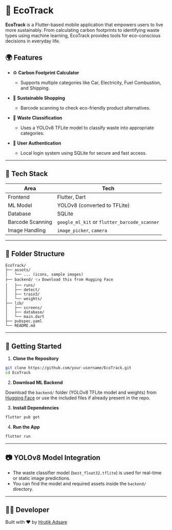 # 🌱 EcoTrack

**EcoTrack** is a Flutter-based mobile application that empowers users to live more sustainably. From calculating carbon footprints to identifying waste types using machine learning, EcoTrack provides tools for eco-conscious decisions in everyday life.

## 🌍 Features

- ♻️ **Carbon Footprint Calculator**

  - Supports multiple categories like Car, Electricity, Fuel Combustion, and Shipping.

- 🛒 **Sustainable Shopping**

  - Barcode scanning to check eco-friendly product alternatives.

- 💑 **Waste Classification**

  - Uses a YOLOv8 TFLite model to classify waste into appropriate categories.

- 🔐 **User Authentication**

  - Local login system using SQLite for secure and fast access.

---

## 🧠 Tech Stack

| Area             | Tech                                         |
| ---------------- | -------------------------------------------- |
| Frontend         | Flutter, Dart                                |
| ML Model         | YOLOv8 (converted to TFLite)                 |
| Database         | SQLite                                       |
| Barcode Scanning | `google_ml_kit` or `flutter_barcode_scanner` |
| Image Handling   | `image_picker`, `camera`                     |

---

## 📁 Folder Structure

```
EcoTrack/
├── assets/
│   └── ... (icons, sample images)
├── backend/ 👈 Download this from Hugging Face
│   ├── runs/
│   ├── detect/
│   ├── train3/
│   └── weights/
├── lib/
│   ├── screens/
│   ├── database/
│   └── main.dart
├── pubspec.yaml
└── README.md
```

---

## 🚀 Getting Started

1. **Clone the Repository**

```bash
git clone https://github.com/your-username/EcoTrack.git
cd EcoTrack
```

2. **Download ML Backend**

Download the `backend/` folder (YOLOv8 TFLite model and weights) from [Hugging Face](https://huggingface.co/) or use the included files if already present in the repo.

3. **Install Dependencies**

```bash
flutter pub get
```

4. **Run the App**

```bash
flutter run
```

---

## 📷 YOLOv8 Model Integration

- The waste classifier model (`best_float32.tflite`) is used for real-time or static image predictions.
- You can find the model and required assets inside the `backend/` directory.

---

## 👨‍💻 Developer

Built with ❤️ by [Hrutik Adsare](https://huggingface.co/Hrutik-Adsare)

